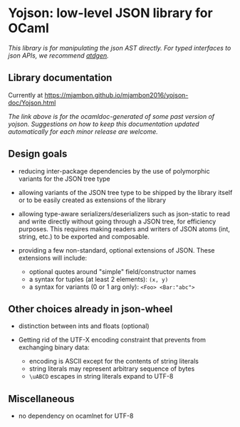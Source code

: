 Yojson: low-level JSON library for OCaml
========================================

_This library is for manipulating the json AST directly. For typed interfaces to json APIs, we recommend [atdgen](https://github.com/mjambon/atd)._

Library documentation
---------------------

Currently at https://mjambon.github.io/mjambon2016/yojson-doc/Yojson.html

_The link above is for the ocamldoc-generated of some past version of yojson. Suggestions on how to keep this documentation updated automatically for each minor release are welcome._

Design goals
------------

* reducing inter-package dependencies by the use of polymorphic
  variants for the JSON tree type

* allowing variants of the JSON tree type to be shipped by the library
  itself or to be easily created as extensions of the library

* allowing type-aware serializers/deserializers such as json-static
  to read and write directly without going through a JSON tree,
  for efficiency purposes.
  This requires making readers and writers of JSON atoms (int, string,
  etc.) to be exported and composable.

* providing a few non-standard, optional extensions of JSON.
  These extensions will include:
  * optional quotes around "simple" field/constructor names
  * a syntax for tuples (at least 2 elements): `(x, y)`
  * a syntax for variants (0 or 1 arg only): `<Foo> <Bar:"abc">`


Other choices already in json-wheel
-----------------------------------

* distinction between ints and floats (optional)

* Getting rid of the UTF-X encoding constraint that prevents from
  exchanging binary data:
  * encoding is ASCII except for the contents of string literals
  * string literals may represent arbitrary sequence of bytes
  * `\uABCD` escapes in string literals expand to UTF-8


Miscellaneous
-------------

* no dependency on ocamlnet for UTF-8
